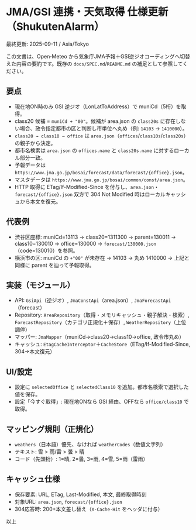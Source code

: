 # JMA/GSI 連携・天気取得 仕様更新（ShukutenAlarm）

最終更新: 2025-09-11 / Asia/Tokyo

この文書は、Open‑Meteo から気象庁JMA予報＋GSI逆ジオコーディングへ切替えた内容の要約です。既存の `docs/SPEC.md`/`README.md` の補足として参照してください。

## 要点

- 現在地ON時のみ GSI 逆ジオ（LonLatToAddress）で muniCd（5桁）を取得。
- class20 候補 = `muniCd + "00"`。候補が area.json の `class20s` に存在しない場合、政令指定都市の区と判断し市単位へ丸め（例: `14103` → `1410000`）。
- `class20 → class10 → office` は `area.json`（`offices`/`class10s`/`class20s`）の親子から決定。
- 都市名検索は `area.json` の `offices.name` と `class20s.name` に対するローカル部分一致。
- 予報データは `https://www.jma.go.jp/bosai/forecast/data/forecast/{office}.json`。
- マスタデータは `https://www.jma.go.jp/bosai/common/const/area.json`。
- HTTP 取得に ETag/If-Modified-Since を付与し、`area.json`・`forecast/{office}.json` 双方で 304 Not Modified 時はローカルキャッシュから本文を復元。

## 代表例

- 渋谷区座標: muniCd=13113 → class20=1311300 → parent=130011 → class10=130010 → office=130000 → `forecast/130000.json`（code=130010）を参照。
- 横浜市の区: muniCd の `+"00"` が未存在 → 14103 → 丸め 1410000 → 上記と同様に parent を辿って予報取得。

## 実装（モジュール）

- API: `GsiApi`（逆ジオ）, `JmaConstApi`（area.json）, `JmaForecastApi`（forecast）
- Repository: `AreaRepository`（取得・メモリキャッシュ・親子解決・検索）, `ForecastRepository`（カテゴリ正規化＋保存）, `WeatherRepository`（上位調停）
- マッパー: `JmaMapper`（muniCd→class20→class10→office, 政令市丸め）
- キャッシュ: `EtagCacheInterceptor`＋`CacheStore`（ETag/If-Modified-Since, 304→本文復元）

## UI/設定

- 設定に `selectedOffice` と `selectedClass10` を追加。都市名検索で選択した値を保存。
- 設定「今すぐ取得」: 現在地ONなら GSI 経由、OFFなら `office/class10` で取得。

## マッピング規則（正規化）

- `weathers`（日本語）優先、なければ `weatherCodes`（数値文字列）
- テキスト: 雪 > 雨/雷 > 曇 > 晴
- コード（先頭桁）: 1=晴, 2=曇, 3=雨, 4=雪, 5=雨（雷雨）

## キャッシュ仕様

- 保存要素: URL, ETag, Last-Modified, 本文, 最終取得時刻
- 対象URL: `area.json`, `forecast/{office}.json`
- 304応答時: 200+本文差し替え（`X-Cache-Hit` をヘッダに付与）

以上
